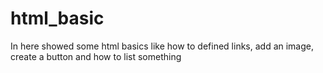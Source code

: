 # html_basic
In here showed some html basics like how to defined links, add an image, create a button and how to list something
